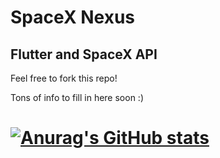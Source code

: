 # SpaceX Nexus
##  Flutter and SpaceX API

Feel free to fork this repo!

Tons of info to fill in here soon :)

# [![Anurag's GitHub stats](https://github-readme-stats.vercel.app/api?username=skyneticist)](https://github.com/anuraghazra/github-readme-stats)
